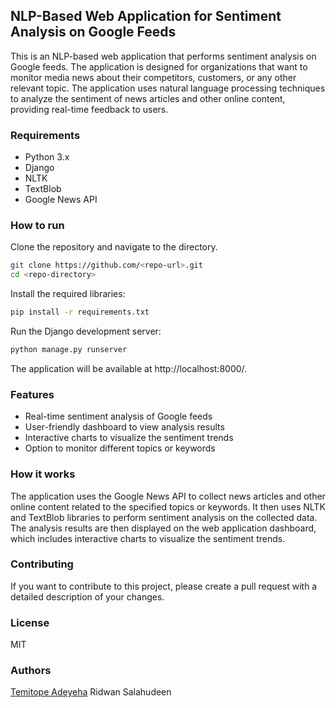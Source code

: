 ## NLP-Based Web Application for Sentiment Analysis on Google Feeds
This is an NLP-based web application that performs sentiment analysis on Google feeds. The application is designed for organizations that want to monitor media news about their competitors, customers, or any other relevant topic. The application uses natural language processing techniques to analyze the sentiment of news articles and other online content, providing real-time feedback to users.

### Requirements
- Python 3.x
- Django
- NLTK
- TextBlob
- Google News API

### How to run
Clone the repository and navigate to the directory.

``` sh
git clone https://github.com/<repo-url>.git
cd <repo-directory>
```
Install the required libraries:

``` sh
pip install -r requirements.txt
```
Run the Django development server:

``` sh
python manage.py runserver
```
The application will be available at http://localhost:8000/.

### Features
- Real-time sentiment analysis of Google feeds
- User-friendly dashboard to view analysis results
- Interactive charts to visualize the sentiment trends
- Option to monitor different topics or keywords

### How it works
The application uses the Google News API to collect news articles and other online content related to the specified topics or keywords. It then uses NLTK and TextBlob libraries to perform sentiment analysis on the collected data. The analysis results are then displayed on the web application dashboard, which includes interactive charts to visualize the sentiment trends.

### Contributing
If you want to contribute to this project, please create a pull request with a detailed description of your changes.

### License
MIT

### Authors
[Temitope Adeyeha](https://github.com/Adeyeha)
Ridwan Salahudeen

